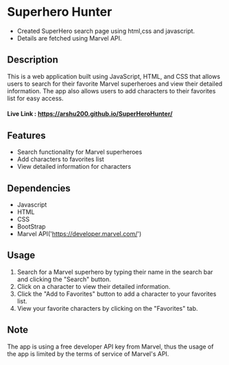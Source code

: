 # Superhero Hunter


* Created SuperHero search page using html,css and javascript.
* Details are fetched using Marvel API.
  


## Description

This is a web application built using JavaScript, HTML, and CSS that allows users to search for their favorite Marvel superheroes and view their detailed information. The app also allows users to add characters to their favorites list for easy access.
#### <b>Live Link :</b> https://arshu200.github.io/SuperHeroHunter/

## Features

- Search functionality for Marvel superheroes
- Add characters to favorites list
- View detailed information for characters

## Dependencies

- Javascript
- HTML
- CSS
- BootStrap
- Marvel API('https://developer.marvel.com/')

## Usage

1) Search for a Marvel superhero by typing their name in the search bar and clicking the "Search" button.
2) Click on a character to view their detailed information.
3) Click the "Add to Favorites" button to add a character to your favorites list.
4) View your favorite characters by clicking on the "Favorites" tab.

## Note

The app is using a free developer API key from Marvel, thus the usage of the app is limited by the terms of service of Marvel's API.
